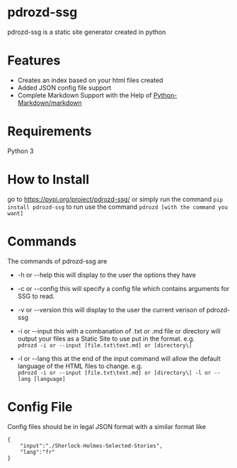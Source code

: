 # pdrozd-ssg

pdrozd-ssg is a static site generator created in python

# Features
 * Creates an index based on your html files created
 * Added JSON config file support 
 * Complete Markdown Support with the Help of [Python-Markdown/markdown](https://github.com/Python-Markdown/markdown)

# Requirements

Python 3

# How to Install

go to https://pypi.org/project/pdrozd-ssg/ or simply run the command `pip install pdrozd-ssg` 
to run use the command `pdrozd [with the command you want]`

# Commands

The commands of pdrozd-ssg are
* -h or --help this will display to the user the options they have

* -c or --config this will specify a config file which contains arguments for SSG to read.

* -v or --version this will display to the user the current verison of pdrozd-ssg

* -i or --input this with a combanation of .txt or .md file or directory will output your files as a Static Site
  to use put in the format. e.g. <br>
   ```pdrozd -i or --input [file.txt\text.md] or [directory\]``` 

* -l or --lang this at the end of the input command will allow the default language of the HTML files to change. e.g.<br>
   ```pdrozd -i or --input [file.txt\text.md] or [directory\] -l or --lang [language]```

# Config File
Config files should be in legal JSON format with a similar format like
``` 
{
    "input":"./Sherlock-Holmes-Selected-Stories",
    "lang":"fr"
} 
```
